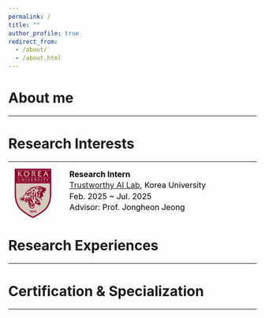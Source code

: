 ```yaml
---
permalink: /
title: ""
author_profile: true
redirect_from: 
  - /about/
  - /about.html
---
```


About me
======
---

Research Interests
======
---

<div style="display: flex; gap: 24px; align-items: flex-start; margin-bottom: 32px;">
  <img src="/images/korea.png" alt="Korea University Logo"
       style="width: 100px; height: 100px; object-fit: contain;">

  <div style="font-size: 16px; line-height: 1.4; color: #000;">
    <strong>Research Intern</strong><br>
    <a href="연구실_홈페이지_주소" target="_blank">Trustworthy AI Lab</a>, Korea University<br>
    Feb. 2025 ~ Jul. 2025<br>
    Advisor: Prof. Jongheon Jeong
  </div>
</div>

Research Experiences
======
---

Certification & Specialization
======
---
